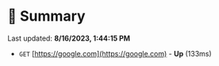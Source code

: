 # 📖 Summary
Last updated: **8/16/2023, 1:44:15 PM**

- `GET` [https://google.com](https://google.com) - **Up** (133ms)
